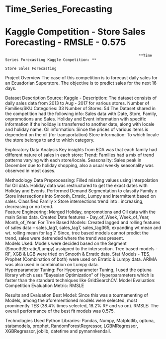 # Time_Series_Forecasting
# Kaggle Competition - Store Sales Forecasting - RMSLE - 0.575
                                                                **Time Series Forecasting Kaggle Competition: **
                                                                            Store Sales Forecasting

Project Overview
The case of this competition is to forecast daily sales for an Ecuadorian Superstore. The objective is to predict sales for the next 16 days.

Dataset Description
Source: Kaggle - 
Description: The dataset consists of daily sales data from 2013 to Aug - 2017 for various stores.
Number of Families/SKU Categories: 33
Number of Stores: 54
The Dataset shared in the competition had the following info: 
Sales data with Date, Store, Family, onpromotions and Sales.
Holiday and Event information with specific information if the holiday is transferred to another date, along with locale and holiday name.
Oil information: Since the prices of various items is dependent on the oil (for transportation)
Store information: To which locale the store belongs to and to which category.

Exploratory Data Analysis
Key insights from EDA was that each family had different nature of sales in each store:
Trend: Families had a mix of trend patterns varying with each store/locale. 
Seasonality: Sales peak in December due to holiday shopping, also a usual weekly seasonality was observed in most cases.

Methodology
Data Preprocessing:
Filled missing values using interpolation for Oil data.
Holiday data was restructured to get the exact dates with Holiday and Events.
Performed Demand Segmentation to classify Family x Store intersections into Smooth, Erratic, Lumpy and Intermittent based on sales.
Classified Family x Store intersections trend into : increasing, decreasing or no trend.  
Feature Engineering:
	Merged Holiday, onpromotions and Oil data with the main Sales data. 
	Created Date features - Day_of_Week, Week_of_Year, Month_of_Year.
	For Tree Based Models: 
Created lagged and rolling features of sales data – sales_lag1, sales_lag7,   sales_lag365, expanding wt mean and wt. rolling mean for lag 7.
Since, tree based models cannot predict the trend, sales were detrended where the trend was present.   
Models Used:
Models were decided based on the Segment (Smooth/Erratic/Lumpy) assigned to the intersection. 
Tree based models - RF, XGB & LGB were tried on Smooth & Erratic data. 
Stat Models - TES, Prophet (Combination of both) were used on Erratic & Lumpy data.
ARIMA was also used in combination on Lumpy data.    
Hyperparameter Tuning: 
For Hyperparameter Tuning, I used the optuna library which uses “Bayesian Optimization” of Hyperparameters which is faster than the standard techniques like GridSearchCV. 
Model Evaluation:
Competition Evaluation Metric: RMSLE


Results and Evaluation
Best Model: Since this was a tournamenting of Models, among the aforementioned models were selected, most prominently TES (38.4% times selected, 18.2% RF and so on). 
RMSLE: The overall performance of the best fit models was 0.575.

Technologies Used
Python
Libraries: Pandas, Numpy, Matplotlib, optuna, statsmodels, prophet, RandomForestRegressor, LGBMRegressor, XGBRegressor, joblib, datetime and pymannkendall.  
